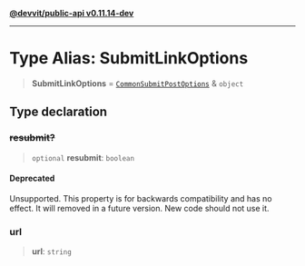 [**@devvit/public-api v0.11.14-dev**](../../README.md)

---

# Type Alias: SubmitLinkOptions

> **SubmitLinkOptions** = [`CommonSubmitPostOptions`](CommonSubmitPostOptions.md) & `object`

## Type declaration

### ~~resubmit?~~

> `optional` **resubmit**: `boolean`

#### Deprecated

Unsupported. This property is for backwards compatibility and
has no effect. It will removed in a future version. New code should not
use it.

### url

> **url**: `string`
